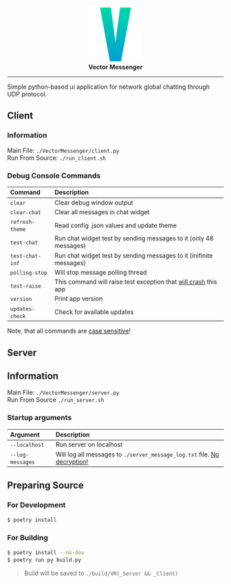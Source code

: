 <p align="center">
	<img src="./.github/VMLogo.png" width=128><br>
	<b>Vector Messenger</b>
</p>

---
Simple python-based ui application for network global chatting through UDP protocol.

## Client
### Information
Main File: `./VectorMessenger/client.py`  
Run From Source: `./run_client.sh`
### Debug Console Commands
| Command         | Description                                                                |
| :-------------- | :------------------------------------------------------------------------- |
| `clear`         | Clear debug window output                                                  |
| `clear-chat`    | Clear all messages in chat widget                                          |
| `refresh-theme` | Read config .json values and update theme                                  |
| `test-chat`     | Run chat widget test by sending messages to it (only 48 messages)          |
| `test-chat-inf` | Run chat widget test by sending messages to it (inifinite messages)        |
| `polling-stop`  | Will stop message polling thread                                           |
| `test-raise`    | This command will raise test exception that <ins>will crash</ins> this app |
| `version`       | Print app version                                                          |
| `updates-check` | Check for available updates                                                |

Note, that all commands are <ins>case sensitive</ins>!

## Server
## Information
Main File: `./VectorMessenger/server.py`  
Run From Source `./run_server.sh`
### Startup arguments
| Argument         | Description                                                                         |
| :--------------- | :---------------------------------------------------------------------------------- |
| `--localhost`    | Run server on localhost                                                             |
| `--log-messages` | Will log all messages to `./server_message_log.txt` file. <ins>No decryption!</ins> |

## Preparing Source
### For Development
```bash
$ poetry install
```
### For Building
```bash
$ poetry install --no-dev
$ poetry run py build.py
```
> Build will be saved to `./build/VM(_Server && _Client)`